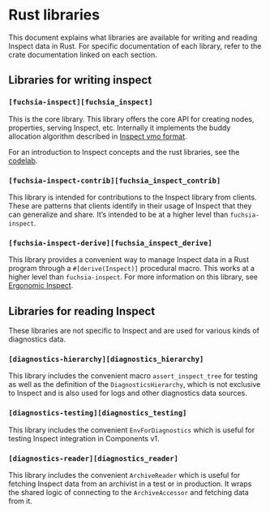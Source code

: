 # Rust libraries

This document explains what libraries are available for writing and reading Inspect data in Rust.
For specific documentation of each library, refer to the crate documentation linked on each section.

## Libraries for writing inspect

### `[fuchsia-inspect][fuchsia_inspect]`

This is the core library. This library offers the core API for creating nodes, properties,
serving Inspect, etc. Internally it implements the buddy allocation algorithm described in
[Inspect vmo format][inspect_vmo_format].

For an introduction to Inspect concepts and the rust libraries, see the
[codelab][codelab].

### `[fuchsia-inspect-contrib][fuchsia_inspect_contrib]`

This library is intended for contributions to the Inspect library from clients.
These are patterns that clients identify in their usage of Inspect that they can
generalize and share. It’s intended to be at a higher level than
`fuchsia-inspect`.

### `[fuchsia-inspect-derive][fuchsia_inspect_derive]`

This library provides a convenient way to manage Inspect data in a Rust program through a
`#[derive(Inspect)]` procedural macro. This works at a higher level than `fuchsia-inspect`.
For more information on this library, see [Ergonomic Inspect][ergonomic_inspect].

## Libraries for reading Inspect

These libraries are not specific to Inspect and are used for various kinds of diagnostics data.

### `[diagnostics-hierarchy][diagnostics_hierarchy]`

This library includes the convenient macro `assert_inspect_tree` for testing as well as the
definition of the `DiagnosticsHierarchy`, which is not exclusive to Inspect and
is also used for logs and other diagnostics data sources.

### `[diagnostics-testing][diagnostics_testing]`

This library includes the convenient `EnvForDiagnostics` which is useful for testing Inspect
integration in Components v1.

### `[diagnostics-reader][diagnostics_reader]`

This library includes the convenient `ArchiveReader` which is useful for fetching Inspect
data from an archivist in a test or in production. It wraps the shared logic of
connecting to the `ArchiveAccessor` and fetching data from it.



[codelab]: /docs/development/diagnostics/inspect/codelab/codelab.md#rust
[ergonomic_inspect]: /docs/development/languages/rust/ergonomic_inspect.md
[inspect_vmo_format]: /docs/reference/diagnostics/inspect/vmo-format.md
[fuchsia_inspect_derive]: https://fuchsia-docs.firebaseapp.com/rust/fuchsia_inspect_derive/index.html
[fuchsia_inspect]: https://fuchsia-docs.firebaseapp.com/rust/fuchsia_inspect/index.html
[fuchsia_inspect_contrib]: https://fuchsia-docs.firebaseapp.com/rust/fuchsia_inspect_contrib/index.html
[diagnostics_hierarchy]: https://fuchsia-docs.firebaseapp.com/rust/diagnostics_hierarchy/index.html
[diagnostics_reader]: https://fuchsia-docs.firebaseapp.com/rust/diagnostics_reader/index.html
[diagnostics_testing]: https://fuchsia-docs.firebaseapp.com/rust/diagnostics_testing/index.html

